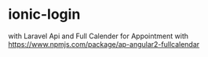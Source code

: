 # ionic-login
with Laravel Api and Full Calender for Appointment with https://www.npmjs.com/package/ap-angular2-fullcalendar
